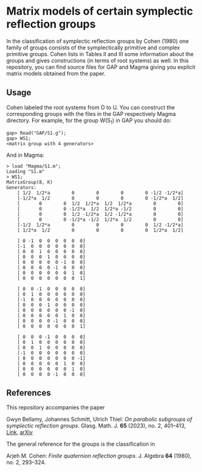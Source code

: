 # Matrix models of certain symplectic reflection groups

In the classification of symplectic reflection groups by Cohen (1980) one family of groups consists of the symplectically primitive and complex primitive groups.
Cohen lists in Tables II and III some information about the groups and gives constructions (in terms of root systems) as well.
In this repository, you can find source files for GAP and Magma giving you explicit matrix models obtained from the paper.

## Usage

Cohen labeled the root systems from O to U.
You can construct the corresponding groups with the files in the GAP respectively Magma directory.
For example, for the group W(S<sub>1</sub>) in GAP you should do:
```
gap> Read("GAP/S1.g");
gap> WS1;
<matrix group with 4 generators>
```

And in Magma:
```
> load "Magma/S1.m";
Loading "S1.m"
> WS1;
MatrixGroup(8, K)
Generators:
    [ 1/2  1/2*a        0        0        0        0 -1/2 -1/2*a]
    [-1/2*a  1/2        0        0        0        0 -1/2*a  1/2]
    [       0        0  1/2  1/2*a  1/2  1/2*a        0        0]
    [       0        0 -1/2*a  1/2  1/2*a -1/2        0        0]
    [       0        0  1/2 -1/2*a  1/2 -1/2*a        0        0]
    [       0        0 -1/2*a -1/2  1/2*a  1/2        0        0]
    [-1/2  1/2*a        0        0        0        0  1/2 -1/2*a]
    [ 1/2*a  1/2        0        0        0        0  1/2*a  1/2]

    [ 0 -1  0  0  0  0  0  0]
    [-1  0  0  0  0  0  0  0]
    [ 0  0  1  0  0  0  0  0]
    [ 0  0  0  1  0  0  0  0]
    [ 0  0  0  0  0 -1  0  0]
    [ 0  0  0  0 -1  0  0  0]
    [ 0  0  0  0  0  0  1  0]
    [ 0  0  0  0  0  0  0  1]

    [ 0  0 -1  0  0  0  0  0]
    [ 0  1  0  0  0  0  0  0]
    [-1  0  0  0  0  0  0  0]
    [ 0  0  0  1  0  0  0  0]
    [ 0  0  0  0  0  0 -1  0]
    [ 0  0  0  0  0  1  0  0]
    [ 0  0  0  0 -1  0  0  0]
    [ 0  0  0  0  0  0  0  1]

    [ 0  0  0 -1  0  0  0  0]
    [ 0  1  0  0  0  0  0  0]
    [ 0  0  1  0  0  0  0  0]
    [-1  0  0  0  0  0  0  0]
    [ 0  0  0  0  0  0  0 -1]
    [ 0  0  0  0  0  1  0  0]
    [ 0  0  0  0  0  0  1  0]
    [ 0  0  0  0 -1  0  0  0]
```

## References
This repository accompanies the paper

Gwyn Bellamy, Johannes Schmitt, Ulrich Thiel: <i>On parabolic subgroups of symplectic reflection groups</i>. Glasg. Math. J. **65** (2023), no. 2, 401–413, [Link](https://www.doi.org/10.1017/S0017089522000416), [arXiv](https://arxiv.org/abs/2112.01268)

The general reference for the groups is the classification in

Arjeh M. Cohen: <i>Finite quaternion reflection groups</i>. J. Algebra **64** (1980), no. 2, 293–324.
